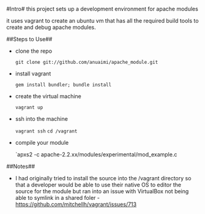 #Intro#
this project sets up a development environment for apache modules

it uses vagrant to create an ubuntu vm that has all the required build tools to create and debug apache modules.  

##Steps to Use##
 - clone the repo
 
     `git clone git://github.com/anuaimi/apache_module.git`
 - install vagrant
 
     `gem install bundler; bundle install`
    
 - create the virtual machine
 
     `vagrant up`
 - ssh into the machine
 
     `vagrant ssh`
     `cd /vagrant`
 - compile your module

     `apxs2 -c apache-2.2.xx/modules/experimental/mod_example.c
     


##Notes##
 - I had originally tried to install the source into the /vagrant directory so that a developer would be able to use their native OS to editor the source for the module but ran into an issue with VirtualBox not being able to symlink in a shared foler - https://github.com/mitchellh/vagrant/issues/713
